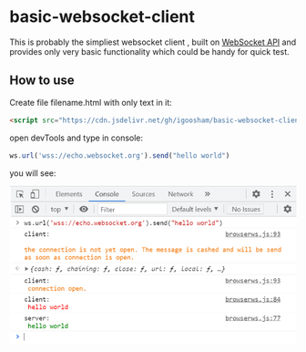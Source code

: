 # basic-websocket-client

This is probably the simpliest websocket client , built on [WebSocket API](https://developer.mozilla.org/en-US/docs/Web/API/WebSocket) and provides only very basic functionality which could be handy for quick test.

## How to use

Create file filename.html with only text in it:

``` html
<script src="https://cdn.jsdelivr.net/gh/igoosham/basic-websocket-client/browserws.js"></script>
```

open devTools and type in console:

``` javascript
ws.url('wss://echo.websocket.org').send("hello world")
```

you will see: 

![echo-sample](/images/echo-sample.png)

